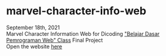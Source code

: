 # marvel-character-info-web
September 18th, 2021  
Marvel Character Information Web for Dicoding ["Belajar Dasar Pemrograman Web" Class](https://www.dicoding.com/academies/123) Final Project  
Open the website [here](https://zesty-hotteok-48421f.netlify.app/)
